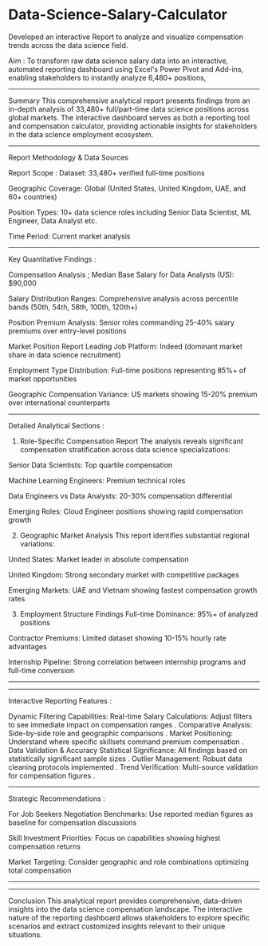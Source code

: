 # Data-Science-Salary-Calculator
Developed an interactive Report to analyze and visualize compensation trends across the data science field.

Aim : To transform raw data science salary data into an interactive, automated reporting dashboard using Excel's Power Pivot and Add-ins, enabling stakeholders to instantly analyze 6,480+ positions,

--- 

Summary
This comprehensive analytical report presents findings from an in-depth analysis of 33,480+ full/part-time data science positions across global markets. The interactive dashboard serves as both a reporting tool and compensation calculator, providing actionable insights for stakeholders in the data science employment ecosystem.


---
Report Methodology & Data Sources

Report Scope :
Dataset: 33,480+ verified full-time positions

Geographic Coverage: Global (United States, United Kingdom, UAE, and 60+ countries)

Position Types: 10+ data science roles including Senior Data Scientist, ML Engineer, Data Analyst etc.

Time Period: Current market analysis

---

Key Quantitative Findings :


Compensation Analysis ;
Median Base Salary for Data Analysts (US): $90,000

Salary Distribution Ranges: Comprehensive analysis across percentile bands (50th, 54th, 58th, 100th, 120th+)

Position Premium Analysis: Senior roles commanding 25-40% salary premiums over entry-level positions

Market Position Report
Leading Job Platform: Indeed (dominant market share in data science recruitment)

Employment Type Distribution: Full-time positions representing 85%+ of market opportunities

Geographic Compensation Variance: US markets showing 15-20% premium over international counterparts

---



Detailed Analytical Sections :

1. Role-Specific Compensation Report
The analysis reveals significant compensation stratification across data science specializations:

Senior Data Scientists: Top quartile compensation

Machine Learning Engineers: Premium technical roles

Data Engineers vs Data Analysts: 20-30% compensation differential

Emerging Roles: Cloud Engineer positions showing rapid compensation growth

2. Geographic Market Analysis
This report identifies substantial regional variations:

United States: Market leader in absolute compensation

United Kingdom: Strong secondary market with competitive packages

Emerging Markets: UAE and Vietnam showing fastest compensation growth rates

3. Employment Structure Findings
Full-time Dominance: 95%+ of analyzed positions

Contractor Premiums: Limited dataset showing 10-15% hourly rate advantages

Internship Pipeline: Strong correlation between internship programs and full-time conversion


---

---

Interactive Reporting Features :

Dynamic Filtering Capabilities:
Real-time Salary Calculations: Adjust filters to see immediate impact on compensation ranges
.
Comparative Analysis: Side-by-side role and geographic comparisons
.
Market Positioning: Understand where specific skillsets command premium compensation
.
Data Validation & Accuracy
Statistical Significance: All findings based on statistically significant sample sizes
.
Outlier Management: Robust data cleaning protocols implemented
.
Trend Verification: Multi-source validation for compensation figures
.


---


Strategic Recommendations :

For Job Seekers
Negotiation Benchmarks: Use reported median figures as baseline for compensation discussions

Skill Investment Priorities: Focus on capabilities showing highest compensation returns

Market Targeting: Consider geographic and role combinations optimizing total compensation


---


-----------
Conclusion
This analytical report provides comprehensive, data-driven insights into the data science compensation landscape. The interactive nature of the reporting dashboard allows stakeholders to explore specific scenarios and extract customized insights relevant to their unique situations.
